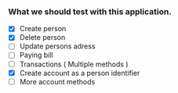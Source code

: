 ﻿### What we should test with this application.

- [x] Create person
- [x] Delete person
- [ ] Update persons adress
- [ ] Paying bill
- [ ] Transactions ( Multiple methods )
- [x] Create account as a person identifier
- [ ] More account methods